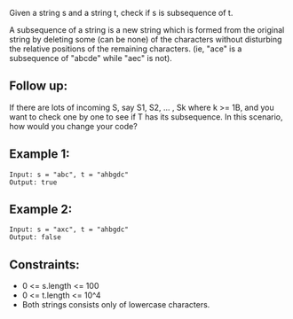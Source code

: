 Given a string s and a string t, check if s is subsequence of t.

A subsequence of a string is a new string which is formed from the original string by deleting some (can be none) of the characters without disturbing the relative positions of the remaining characters. (ie, "ace" is a subsequence of "abcde" while "aec" is not).

## Follow up:
If there are lots of incoming S, say S1, S2, ... , Sk where k >= 1B, and you want to check one by one to see if T has its subsequence. In this scenario, how would you change your code?


## Example 1:
```
Input: s = "abc", t = "ahbgdc"
Output: true
```

## Example 2:
```
Input: s = "axc", t = "ahbgdc"
Output: false
```


## Constraints:

* 0 <= s.length <= 100
* 0 <= t.length <= 10^4
* Both strings consists only of lowercase characters.